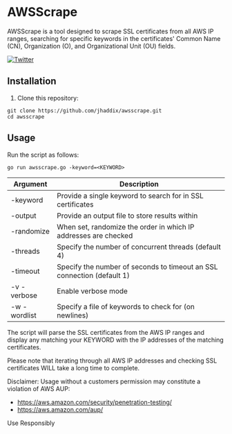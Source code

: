 # AWSScrape
AWSScrape is a tool designed to scrape SSL certificates from all AWS IP ranges, searching for specific keywords in the certificates' Common Name (CN), Organization (O), and Organizational Unit (OU) fields.

[![Twitter](https://img.shields.io/badge/twitter-@jhaddix-blue.svg)](https://twitter.com/jhaddix)
## Installation

1. Clone this repository:

```
git clone https://github.com/jhaddix/awsscrape.git
cd awsscrape
```

## Usage

Run the script as follows:

```
go run awsscrape.go -keyword=<KEYWORD>  
```

| Argument   | Description                                                                                                  |
|------------|--------------------------------------------------------------------------------------------------------------|
| -keyword    | Provide a single keyword to search for in SSL certificates |
| -output | Provide an output file to store results within |
| -randomize | When set, randomize the order in which IP addresses are checked |
| -threads | Specify the number of concurrent threads (default 4) |
| -timeout | Specify the number of seconds to timeout an SSL connection (default 1) |
| -v -verbose | Enable verbose mode |
| -w -wordlist | Specify a file of keywords to check for (on newlines) |

The script will parse the SSL certificates from the AWS IP ranges and display any matching your KEYWORD with the IP addresses of the matching certificates.

Please note that iterating through all AWS IP addresses and checking SSL certificates WILL take a long time to complete.


Disclaimer: Usage without a customers permission may constitute a violation of AWS AUP:

* https://aws.amazon.com/security/penetration-testing/
* https://aws.amazon.com/aup/

Use Responsibly
